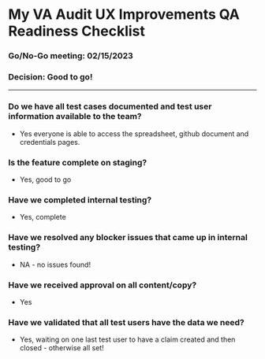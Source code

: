 # My VA Audit UX Improvements QA Readiness Checklist

### Go/No-Go meeting:  02/15/2023

### Decision: Good to go!

---

### Do we have all test cases documented and test user information available to the team?
- Yes everyone is able to access the spreadsheet, github document and credentials pages.

### Is the feature complete on staging?
- Yes, good to go

### Have we completed internal testing?
- Yes, complete

### Have we resolved any blocker issues that came up in internal testing?
- NA - no issues found!

### Have we received approval on all content/copy?
- Yes

### Have we validated that all test users have the data we need?
- Yes, waiting on one last test user to have a claim created and then closed - otherwise all set!

